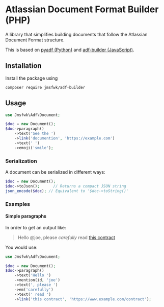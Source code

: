 # Atlassian Document Format Builder (PHP)

A library that simplifies building documents that follow the Atlassian Document Format structure.

This is based on [pyadf (Python)](https://bitbucket.org/mdoms/pyadf/src/cda38c99d110) and [adf-builder (JavaScript)](https://bitbucket.org/atlassian/adf-builder-javascript).

## Installation

Install the package using

    composer require jmsfwk/adf-builder

## Usage

```php
use Jmsfwk\Adf\Document;

$doc = new Document();
$doc->paragraph()
    ->text('See the ')
    ->link('documention', 'https://example.com')
    ->text(' ')
    ->emoji('smile');
```

### Serialization

A document can be serialized in different ways:

```php
$doc = new Document();
$doc->toJson();      // Returns a compact JSON string
json_encode($doc); // Equivalent to '$doc->toString()'
```

### Examples

#### Simple paragraphs

In order to get an output like:

> Hello @joe, please *carefully* read [this contract](https://www.example.com/contract)

You would use:

```php
use Jmsfwk\Adf\Document;

$doc = new Document();
$doc->paragraph()
    ->text('Hello ')
    ->mention(id, 'joe')
    ->text(', please ')
    ->em('carefully')
    ->text(' read ')
    ->link('this contract', 'https://www.example.com/contract');
```
